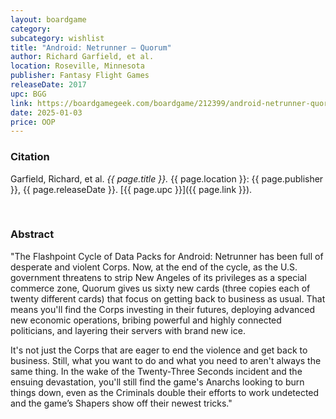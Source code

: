```yaml
---
layout: boardgame
category:
subcategory: wishlist
title: "Android: Netrunner – Quorum"
author: Richard Garfield, et al.
location: Roseville, Minnesota
publisher: Fantasy Flight Games
releaseDate: 2017
upc: BGG
link: https://boardgamegeek.com/boardgame/212399/android-netrunner-quorum
date: 2025-01-03
price: OOP
---
```


### Citation

Garfield, Richard, et al. *{{ page.title }}.* {{ page.location }}: {{ page.publisher }}, {{ page.releaseDate }}. [{{ page.upc }}]({{ page.link }}).

<br>


### Abstract

"The Flashpoint Cycle of Data Packs for Android: Netrunner has been full of desperate and violent Corps. Now, at the end of the cycle, as the U.S. government threatens to strip New Angeles of its privileges as a special commerce zone, Quorum gives us sixty new cards (three copies each of twenty different cards) that focus on getting back to business as usual. That means you'll find the Corps investing in their futures, deploying advanced new economic operations, bribing powerful and highly connected politicians, and layering their servers with brand new ice.

It's not just the Corps that are eager to end the violence and get back to business. Still, what you want to do and what you need to aren't always the same thing. In the wake of the Twenty-Three Seconds incident and the ensuing devastation, you'll still find the game's Anarchs looking to burn things down, even as the Criminals double their efforts to work undetected and the game’s Shapers show off their newest tricks."
